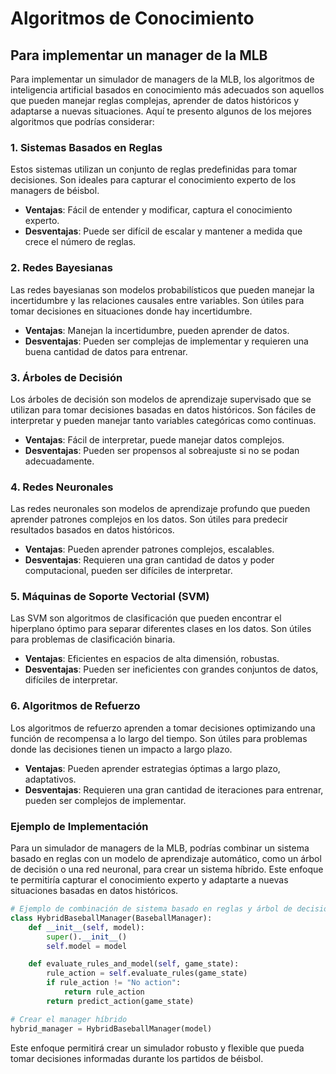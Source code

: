 # Algoritmos de Conocimiento

## Para implementar un manager de la MLB

Para implementar un simulador de managers de la MLB, los algoritmos de inteligencia artificial basados en conocimiento más adecuados son aquellos que pueden manejar reglas complejas, aprender de datos históricos y adaptarse a nuevas situaciones. Aquí te presento algunos de los mejores algoritmos que podrías considerar:

### 1. **Sistemas Basados en Reglas**

Estos sistemas utilizan un conjunto de reglas predefinidas para tomar decisiones. Son ideales para capturar el conocimiento experto de los managers de béisbol.

- **Ventajas**: Fácil de entender y modificar, captura el conocimiento experto.
- **Desventajas**: Puede ser difícil de escalar y mantener a medida que crece el número de reglas.

### 2. **Redes Bayesianas**

Las redes bayesianas son modelos probabilísticos que pueden manejar la incertidumbre y las relaciones causales entre variables. Son útiles para tomar decisiones en situaciones donde hay incertidumbre.

- **Ventajas**: Manejan la incertidumbre, pueden aprender de datos.
- **Desventajas**: Pueden ser complejas de implementar y requieren una buena cantidad de datos para entrenar.

### 3. **Árboles de Decisión**

Los árboles de decisión son modelos de aprendizaje supervisado que se utilizan para tomar decisiones basadas en datos históricos. Son fáciles de interpretar y pueden manejar tanto variables categóricas como continuas.

- **Ventajas**: Fácil de interpretar, puede manejar datos complejos.
- **Desventajas**: Pueden ser propensos al sobreajuste si no se podan adecuadamente.

### 4. **Redes Neuronales**

Las redes neuronales son modelos de aprendizaje profundo que pueden aprender patrones complejos en los datos. Son útiles para predecir resultados basados en datos históricos.

- **Ventajas**: Pueden aprender patrones complejos, escalables.
- **Desventajas**: Requieren una gran cantidad de datos y poder computacional, pueden ser difíciles de interpretar.

### 5. **Máquinas de Soporte Vectorial (SVM)**

Las SVM son algoritmos de clasificación que pueden encontrar el hiperplano óptimo para separar diferentes clases en los datos. Son útiles para problemas de clasificación binaria.

- **Ventajas**: Eficientes en espacios de alta dimensión, robustas.
- **Desventajas**: Pueden ser ineficientes con grandes conjuntos de datos, difíciles de interpretar.

### 6. **Algoritmos de Refuerzo**

Los algoritmos de refuerzo aprenden a tomar decisiones optimizando una función de recompensa a lo largo del tiempo. Son útiles para problemas donde las decisiones tienen un impacto a largo plazo.

- **Ventajas**: Pueden aprender estrategias óptimas a largo plazo, adaptativos.
- **Desventajas**: Requieren una gran cantidad de iteraciones para entrenar, pueden ser complejos de implementar.

### Ejemplo de Implementación

Para un simulador de managers de la MLB, podrías combinar un sistema basado en reglas con un modelo de aprendizaje automático, como un árbol de decisión o una red neuronal, para crear un sistema híbrido. Este enfoque te permitiría capturar el conocimiento experto y adaptarte a nuevas situaciones basadas en datos históricos.

```python
# Ejemplo de combinación de sistema basado en reglas y árbol de decisión
class HybridBaseballManager(BaseballManager):
    def __init__(self, model):
        super().__init__()
        self.model = model

    def evaluate_rules_and_model(self, game_state):
        rule_action = self.evaluate_rules(game_state)
        if rule_action != "No action":
            return rule_action
        return predict_action(game_state)

# Crear el manager híbrido
hybrid_manager = HybridBaseballManager(model)
```

Este enfoque permitirá crear un simulador robusto y flexible que pueda tomar decisiones informadas durante los partidos de béisbol.
